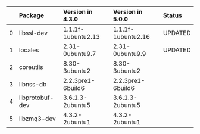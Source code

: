 <!-- markdown-link-check-disable -->

|    | Package         | Version in 4.3.0   | Version in 5.0.0   | Status   |
|---:|:----------------|:-------------------|:-------------------|:---------|
|  0 | libssl-dev      | 1.1.1f-1ubuntu2.13 | 1.1.1f-1ubuntu2.16 | UPDATED  |
|  1 | locales         | 2.31-0ubuntu9.7    | 2.31-0ubuntu9.9    | UPDATED  |
|  2 | coreutils       | 8.30-3ubuntu2      | 8.30-3ubuntu2      |          |
|  3 | libnss-db       | 2.2.3pre1-6build6  | 2.2.3pre1-6build6  |          |
|  4 | libprotobuf-dev | 3.6.1.3-2ubuntu5   | 3.6.1.3-2ubuntu5   |          |
|  5 | libzmq3-dev     | 4.3.2-2ubuntu1     | 4.3.2-2ubuntu1     |          |